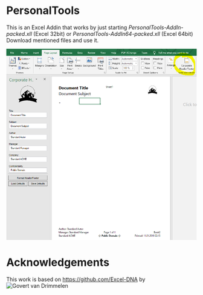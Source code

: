 # PersonalTools
This is an Excel Addin that works by just starting *PersonalTools-AddIn-packed.xll* (Excel 32bit) or *PersonalTools-AddIn64-packed.xll* (Excel 64bit)
Download mentioned files and use it. 

![](https://github.com/peteli/PersonalTools/blob/master/wiki/PersonalTools.PNG)

# Acknowledgements

This work is based on 
https://github.com/Excel-DNA by ![Govert van Drimmelen](https://github.com/govert)



